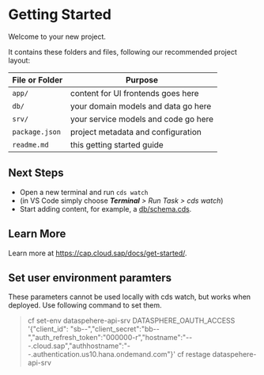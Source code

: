 # Getting Started

Welcome to your new project.

It contains these folders and files, following our recommended project layout:

File or Folder | Purpose
---------|----------
`app/` | content for UI frontends goes here
`db/` | your domain models and data go here
`srv/` | your service models and code go here
`package.json` | project metadata and configuration
`readme.md` | this getting started guide


## Next Steps

- Open a new terminal and run `cds watch`
- (in VS Code simply choose _**Terminal** > Run Task > cds watch_)
- Start adding content, for example, a [db/schema.cds](db/schema.cds).


## Learn More

Learn more at https://cap.cloud.sap/docs/get-started/.


## Set user environment paramters
These parameters cannot be used locally with cds watch, but works when deployed. Use following command to set them.
> cf set-env dataspehere-api-srv DATASPHERE_OAUTH_ACCESS '{"client_id": "sb--","client_secret":"bb--","auth_refresh_token":"000000-r","hostname":"---.cloud.sap","authhostname":"--.authentication.us10.hana.ondemand.com"}'
> cf restage dataspehere-api-srv

